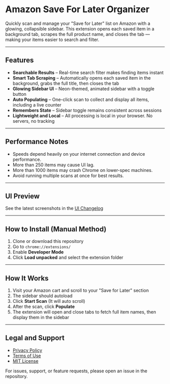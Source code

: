 # Amazon Save For Later Organizer

Quickly scan and manage your "Save for Later" list on Amazon with a glowing, collapsible sidebar. This extension opens each saved item in a background tab, scrapes the full product name, and closes the tab — making your items easier to search and filter.

---

## Features

- **Searchable Results** – Real-time search filter makes finding items instant  
- **Smart Tab Scraping** – Automatically opens each saved item in the background, grabs the full title, then closes the tab  
- **Glowing Sidebar UI** – Neon-themed, animated sidebar with a toggle button  
- **Auto Populating** – One-click scan to collect and display all items, including a live counter  
- **Remembers State** – Sidebar toggle remains consistent across sessions  
- **Lightweight and Local** – All processing is local in your browser. No servers, no tracking

---

## Performance Notes

- Speeds depend heavily on your internet connection and device performance.
- More than 250 items may cause UI lag.
- More than 1000 items may crash Chrome on lower-spec machines.
- Avoid running multiple scans at once for best results.

---

## UI Preview

See the latest screenshots in the [UI Changelog](https://github.com/ChimeraGaming/Chromium-Based-Web-Extensions/blob/main/Amazon%20Save%20for%20Later%20Organizer/UI_Changelog.md)

---

## How to Install (Manual Method)

1. Clone or download this repository
2. Go to `chrome://extensions/`
3. Enable **Developer Mode**
4. Click **Load unpacked** and select the extension folder

---

## How It Works

1. Visit your Amazon cart and scroll to your "Save for Later" section
2. The sidebar should autoload
3. Click **Start Scan** (It will auto scroll)
4. After the scan, click **Populate**
5. The extension will open and close tabs to fetch full item names, then display them in the sidebar

---

## Legal and Support

- [Privacy Policy](./PRIVACY.md)
- [Terms of Use](./TERMS.md)
- [MIT License](./LICENSE)

For issues, support, or feature requests, please open an issue in the repository.
